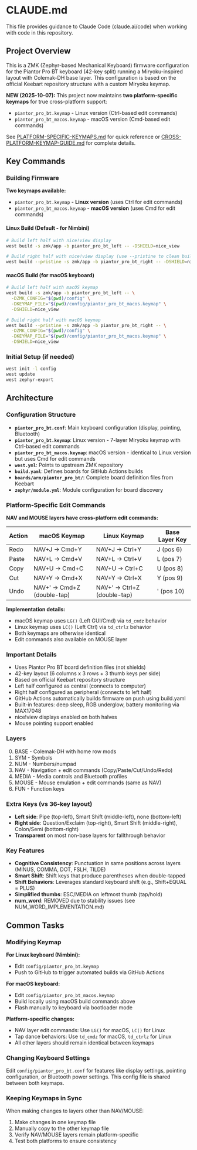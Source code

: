 # CLAUDE.md

This file provides guidance to Claude Code (claude.ai/code) when working with code in this repository.

## Project Overview

This is a ZMK (Zephyr-based Mechanical Keyboard) firmware configuration for the Piantor Pro BT keyboard (42-key split) running a Miryoku-inspired layout with Colemak-DH base layer. This configuration is based on the official Keebart repository structure with a custom Miryoku keymap.

**NEW (2025-10-07):** This project now maintains **two platform-specific keymaps** for true cross-platform support:
- `piantor_pro_bt.keymap` - Linux version (Ctrl-based edit commands)
- `piantor_pro_bt_macos.keymap` - macOS version (Cmd-based edit commands)

See [PLATFORM-SPECIFIC-KEYMAPS.md](./PLATFORM-SPECIFIC-KEYMAPS.md) for quick reference or [CROSS-PLATFORM-KEYMAP-GUIDE.md](./CROSS-PLATFORM-KEYMAP-GUIDE.md) for complete details.

## Key Commands

### Building Firmware

**Two keymaps available:**
- `piantor_pro_bt.keymap` - **Linux version** (uses Ctrl for edit commands)
- `piantor_pro_bt_macos.keymap` - **macOS version** (uses Cmd for edit commands)

#### Linux Build (Default - for Nimbini)
```bash
# Build left half with nice!view display
west build -s zmk/app -b piantor_pro_bt_left -- -DSHIELD=nice_view

# Build right half with nice!view display (use --pristine to clean build)
west build --pristine -s zmk/app -b piantor_pro_bt_right -- -DSHIELD=nice_view
```

#### macOS Build (for macOS keyboard)
```bash
# Build left half with macOS keymap
west build -s zmk/app -b piantor_pro_bt_left -- \
  -DZMK_CONFIG="$(pwd)/config" \
  -DKEYMAP_FILE="$(pwd)/config/piantor_pro_bt_macos.keymap" \
  -DSHIELD=nice_view

# Build right half with macOS keymap
west build --pristine -s zmk/app -b piantor_pro_bt_right -- \
  -DZMK_CONFIG="$(pwd)/config" \
  -DKEYMAP_FILE="$(pwd)/config/piantor_pro_bt_macos.keymap" \
  -DSHIELD=nice_view
```

### Initial Setup (if needed)
```bash
west init -l config
west update
west zephyr-export
```

## Architecture

### Configuration Structure
- **`piantor_pro_bt.conf`**: Main keyboard configuration (display, pointing, Bluetooth)
- **`piantor_pro_bt.keymap`**: Linux version - 7-layer Miryoku keymap with Ctrl-based edit commands
- **`piantor_pro_bt_macos.keymap`**: macOS version - identical to Linux version but uses Cmd for edit commands
- **`west.yml`**: Points to upstream ZMK repository
- **`build.yaml`**: Defines boards for GitHub Actions builds
- **`boards/arm/piantor_pro_bt/`**: Complete board definition files from Keebart
- **`zephyr/module.yml`**: Module configuration for board discovery

### Platform-Specific Edit Commands

**NAV and MOUSE layers have cross-platform edit commands:**

| Action | macOS Keymap | Linux Keymap | Base Layer Key |
|--------|-------------|-------------|----------------|
| Redo   | NAV+J → Cmd+Y | NAV+J → Ctrl+Y | J (pos 6) |
| Paste  | NAV+L → Cmd+V | NAV+L → Ctrl+V | L (pos 7) |
| Copy   | NAV+U → Cmd+C | NAV+U → Ctrl+C | U (pos 8) |
| Cut    | NAV+Y → Cmd+X | NAV+Y → Ctrl+X | Y (pos 9) |
| Undo   | NAV+' → Cmd+Z (double-tap) | NAV+' → Ctrl+Z (double-tap) | ' (pos 10) |

**Implementation details:**
- macOS keymap uses `LG()` (Left GUI/Cmd) via `td_cmdz` behavior
- Linux keymap uses `LC()` (Left Ctrl) via `td_ctrlz` behavior
- Both keymaps are otherwise identical
- Edit commands also available on MOUSE layer

### Important Details
- Uses Piantor Pro BT board definition files (not shields)
- 42-key layout (6 columns x 3 rows + 3 thumb keys per side)
- Based on official Keebart repository structure
- Left half configured as central (connects to computer)
- Right half configured as peripheral (connects to left half)
- GitHub Actions automatically builds firmware on push using build.yaml
- Built-in features: deep sleep, RGB underglow, battery monitoring via MAX17048
- nice!view displays enabled on both halves
- Mouse pointing support enabled

### Layers
0. BASE - Colemak-DH with home row mods
1. SYM - Symbols
2. NUM - Numbers/numpad
3. NAV - Navigation + edit commands (Copy/Paste/Cut/Undo/Redo)
4. MEDIA - Media controls and Bluetooth profiles
5. MOUSE - Mouse emulation + edit commands (same as NAV)
6. FUN - Function keys

### Extra Keys (vs 36-key layout)
- **Left side**: Pipe (top-left), Smart Shift (middle-left), none (bottom-left)
- **Right side**: Question/Exclaim (top-right), Smart Shift (middle-right), Colon/Semi (bottom-right)
- **Transparent** on most non-base layers for fallthrough behavior

### Key Features
- **Cognitive Consistency**: Punctuation in same positions across layers (MINUS, COMMA, DOT, FSLH, TILDE)
- **Smart Shift**: Shift keys that produce parentheses when double-tapped
- **Shift Behaviors**: Leverages standard keyboard shift (e.g., Shift+EQUAL = PLUS)
- **Simplified thumbs**: ESC/MEDIA on leftmost thumb (tap/hold)
- **num_word**: REMOVED due to stability issues (see NUM_WORD_IMPLEMENTATION.md)

## Common Tasks

### Modifying Keymap

**For Linux keyboard (Nimbini):**
- Edit `config/piantor_pro_bt.keymap`
- Push to GitHub to trigger automated builds via GitHub Actions

**For macOS keyboard:**
- Edit `config/piantor_pro_bt_macos.keymap`
- Build locally using macOS build commands above
- Flash manually to keyboard via bootloader mode

**Platform-specific changes:**
- NAV layer edit commands: Use `LG()` for macOS, `LC()` for Linux
- Tap dance behaviors: Use `td_cmdz` for macOS, `td_ctrlz` for Linux
- All other layers should remain identical between keymaps

### Changing Keyboard Settings
Edit `config/piantor_pro_bt.conf` for features like display settings, pointing configuration, or Bluetooth power settings. This config file is shared between both keymaps.

### Keeping Keymaps in Sync
When making changes to layers other than NAV/MOUSE:
1. Make changes in one keymap file
2. Manually copy to the other keymap file
3. Verify NAV/MOUSE layers remain platform-specific
4. Test both platforms to ensure consistency
